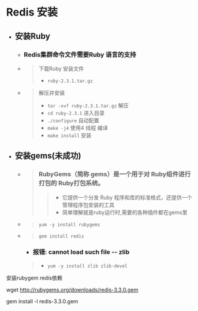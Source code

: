 
# Redis 安装

- ## 安装Ruby
    - ### Redis集群命令文件需要Ruby 语言的支持
    - > 下载Ruby 安装文件
        > - `ruby-2.3.1.tar.gz`
    - > 解压并安装
        > - `tar -xvf ruby-2.3.1.tar.gz`  解压
        > - `cd ruby-2.3.1` 进入目录
        > - `./configure`   自动配置
        > - `make -j4`      使用4 线程 编译
        > - `make install`  安装

- ## 安装gems(未成功)
    - > ### RubyGems（简称 gems）是一个用于对 Ruby组件进行打包的 Ruby打包系统。 
        >> - 它提供一个分发 Ruby 程序和库的标准格式，还提供一个管理程序包安装的工具
        >> - 简单理解就是ruby运行时,需要的各种插件都在gems里
    - > `yum -y install rubygems`
    - > `gem install redis`
        - ### 报错: cannot load such file -- zlib
        > - `yum -y install zlib zlib-devel`

安装rubygem redis依赖

wget http://rubygems.org/downloads/redis-3.3.0.gem

gem install -l redis-3.3.0.gem









